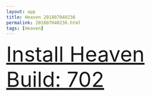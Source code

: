 ```yaml
---
layout: app
title: Heaven 201807040236
permalink: 201807040236.html
tags: [Heaven]
---
```

<div class="pure-g">
    <div class="pure-u-1-1" style="font-size: 4em">
        <a class="pure-button-primary" href="itms-services://?action=download-manifest&url=https%3A%2F%2Flitsungyisigono.github.io%2FTestScript%2Fmanifests%2F201807040236.plist"><i class="fa fa-download" aria-hidden="true"></i>Install Heaven Build: 702</a>
    </div>
</div>